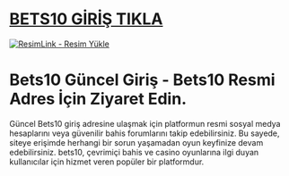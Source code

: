 #  <a href="https://1282bets1o.com/">BETS10 GİRİŞ TIKLA</a>
<meta charset="UTF-8">
    <meta name="viewport" content="width=device-width, initial-scale=1.0">
</head>
<body>

<a href="https://1282bets1o.com/" title="ResimLink - Resim Yükle"><img src="https://r.resimlink.com/QaFm9Ji7cNL.png" title="ResimLink - Resim Yükle" alt="ResimLink - Resim Yükle"></a>
</a>

# Bets10 Güncel Giriş - Bets10 Resmi Adres İçin Ziyaret Edin.
Güncel Bets10 giriş adresine ulaşmak için platformun resmi sosyal medya hesaplarını veya güvenilir bahis forumlarını takip edebilirsiniz. Bu sayede, siteye erişimde herhangi bir sorun yaşamadan oyun keyfinize devam edebilirsiniz. bets10, çevrimiçi bahis ve casino oyunlarına ilgi duyan kullanıcılar için hizmet veren popüler bir platformdur.
